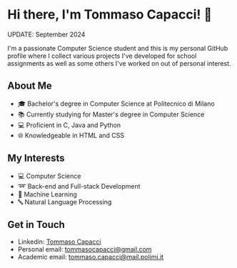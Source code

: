 # Hi there, I'm Tommaso Capacci! 👋

UPDATE: September 2024

I'm a passionate Computer Science student and this is my personal GitHub profile where I collect various projects I've developed for school assignments as well as some others I've worked on out of personal interest.

## About Me

- 🎓 Bachelor's degree in Computer Science at Politecnico di Milano
- 📚 Currently studying for Master's degree in Computer Science
- 💻 Proficient in C, Java and Python
- 🌐 Knowledgeable in HTML and CSS

## My Interests

- 💻 Computer Science
- ➿ Back-end and Full-stack Development
- 🤖 Machine Learning
- 🔤 Natural Language Processing

## Get in Touch

- Linkedin: [Tommaso Capacci](https://www.linkedin.com/in/tommaso-capacci-4190b0287/)
- Personal email: tommasocapacci@gmail.com
- Academic email: tommaso.capacci@mail.polimi.it
